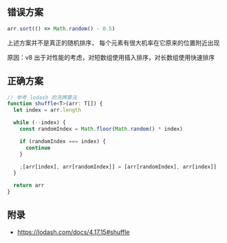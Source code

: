 ## 错误方案

```javascript
arr.sort(() => Math.random() - 0.5)
```

上述方案并不是真正的随机排序， 每个元素有很大机率在它原来的位置附近出现

原因：v8 出于对性能的考虑，对短数组使用插入排序，对长数组使用快速排序

## 正确方案

```typescript
// 参考 lodash 的洗牌算法
function shuffle<T>(arr: T[]) {
  let index = arr.length

  while (--index) {
    const randomIndex = Math.floor(Math.random() * index)

    if (randomIndex === index) {
      continue
    }

    ;[arr[index], arr[randomIndex]] = [arr[randomIndex], arr[index]]
  }

  return arr
}
```

## 附录
- https://lodash.com/docs/4.17.15#shuffle
